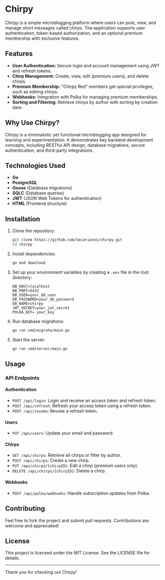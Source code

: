 # Chirpy

Chirpy is a simple microblogging platform where users can post, view, and manage short messages called chirps. The application supports user authentication, token-based authorization, and an optional premium membership with exclusive features.

## Features

- **User Authentication:** Secure login and account management using JWT and refresh tokens.
- **Chirp Management:** Create, view, edit (premium users), and delete chirps.
- **Premium Membership:** "Chirpy Red" members get special privileges, such as editing chirps.
- **Webhooks:** Integration with Polka for managing premium memberships.
- **Sorting and Filtering:** Retrieve chirps by author with sorting by creation date.

## Why Use Chirpy?

Chirpy is a minimalistic yet functional microblogging app designed for learning and experimentation. It demonstrates key backend development concepts, including RESTful API design, database migrations, secure authentication, and third-party integrations.

## Technologies Used

- **Go**
- **PostgreSQL**
- **Goose** (Database migrations)
- **SQLC** (Database queries)
- **JWT** (JSON Web Tokens for authentication)
- **HTML** (Frontend structure)

## Installation

1. Clone the repository:
   ```bash
   git clone https://github.com/Sacarianos/chirpy.git
   cd chirpy
   ```

2. Install dependencies:
   ```bash
   go mod download
   ```

3. Set up your environment variables by creating a `.env` file in the root directory:
   ```env
   DB_HOST=localhost
   DB_PORT=5432
   DB_USER=your_db_user
   DB_PASSWORD=your_db_password
   DB_NAME=chirpy
   JWT_SECRET=your_jwt_secret
   POLKA_KEY= your_key
   ```

4. Run database migrations:
   ```bash
   go run cmd/migrate/main.go
   ```

5. Start the server:
   ```bash
   go run cmd/server/main.go
   ```

## Usage

### API Endpoints

#### Authentication
- `POST /api/login`: Login and receive an access token and refresh token.
- `POST /api/refresh`: Refresh your access token using a refresh token.
- `POST /api/revoke`: Revoke a refresh token.

#### Users
- `PUT /api/users`: Update your email and password.

#### Chirps
- `GET /api/chirps`: Retrieve all chirps or filter by author.
- `POST /api/chirps`: Create a new chirp.
- `PUT /api/chirps/{chirpID}`: Edit a chirp (premium users only).
- `DELETE /api/chirps/{chirpID}`: Delete a chirp.

#### Webhooks
- `POST /api/polka/webhooks`: Handle subscription updates from Polka.

## Contributing

Feel free to fork the project and submit pull requests. Contributions are welcome and appreciated!

## License

This project is licensed under the MIT License. See the LICENSE file for details.

---

Thank you for checking out Chirpy!
